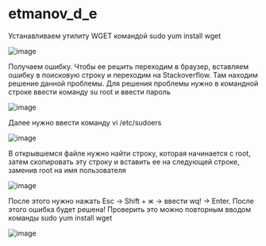 # etmanov_d_e
Устанавливаем утилиту WGET командой sudo yum install wget

![image](https://github.com/user-attachments/assets/8b4c434f-9e1a-4300-92c2-ca4200cc9a17)

Получаем ошибку. Чтобы ее решить переходим в браузер, вставляем ошибку в поисковую строку и переходим на Stackoverflow. Там находим решение данной проблемы.
Для решения проблемы нужно в командной строке ввести команду su root и ввести пароль

![image](https://github.com/user-attachments/assets/0b21be17-8449-4526-9637-752d4c16e244)

Далее нужно ввести команду vi /etc/sudoers

![image](https://github.com/user-attachments/assets/e7d958ec-e413-4aa7-93dc-bc3e156d912f)

В открывшемся файле нужно найти строку, которая начинается с root, затем скопировать эту строку и вставить ее на следующей строке, заменив root на имя пользователя

![image](https://github.com/user-attachments/assets/c5f869fc-aba5-4e40-ac94-d197b5d8abd2)

После этого нужно нажать Esc -> Shift + ж -> ввести wq! -> Enter. После этого ошибка будет решена! Проверить это можно повторным вводом команды sudo yum install wget

![image](https://github.com/user-attachments/assets/509a3deb-80d0-411d-b13f-1763c88bad72)
